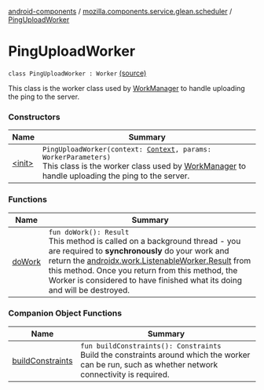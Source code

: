 [android-components](../../index.md) / [mozilla.components.service.glean.scheduler](../index.md) / [PingUploadWorker](./index.md)

# PingUploadWorker

`class PingUploadWorker : Worker` [(source)](https://github.com/mozilla-mobile/android-components/blob/master/components/service/glean/src/main/java/mozilla/components/service/glean/scheduler/PingUploadWorker.kt#L23)

This class is the worker class used by [WorkManager](#) to handle uploading the ping to the server.

### Constructors

| Name | Summary |
|---|---|
| [&lt;init&gt;](-init-.md) | `PingUploadWorker(context: `[`Context`](https://developer.android.com/reference/android/content/Context.html)`, params: WorkerParameters)`<br>This class is the worker class used by [WorkManager](#) to handle uploading the ping to the server. |

### Functions

| Name | Summary |
|---|---|
| [doWork](do-work.md) | `fun doWork(): Result`<br>This method is called on a background thread - you are required to **synchronously** do your work and return the [androidx.work.ListenableWorker.Result](#) from this method.  Once you return from this method, the Worker is considered to have finished what its doing and will be destroyed. |

### Companion Object Functions

| Name | Summary |
|---|---|
| [buildConstraints](build-constraints.md) | `fun buildConstraints(): Constraints`<br>Build the constraints around which the worker can be run, such as whether network connectivity is required. |
